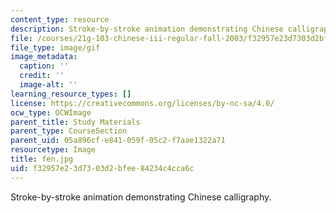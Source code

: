 ```yaml
---
content_type: resource
description: Stroke-by-stroke animation demonstrating Chinese calligraphy.
file: /courses/21g-103-chinese-iii-regular-fall-2003/f32957e23d7303d2bfee84234c4cca6c_fen.jpg
file_type: image/gif
image_metadata:
  caption: ''
  credit: ''
  image-alt: ''
learning_resource_types: []
license: https://creativecommons.org/licenses/by-nc-sa/4.0/
ocw_type: OCWImage
parent_title: Study Materials
parent_type: CourseSection
parent_uid: 05a896cf-e841-059f-05c2-f7aae1322a71
resourcetype: Image
title: fen.jpg
uid: f32957e2-3d73-03d2-bfee-84234c4cca6c
---
```

Stroke-by-stroke animation demonstrating Chinese calligraphy.